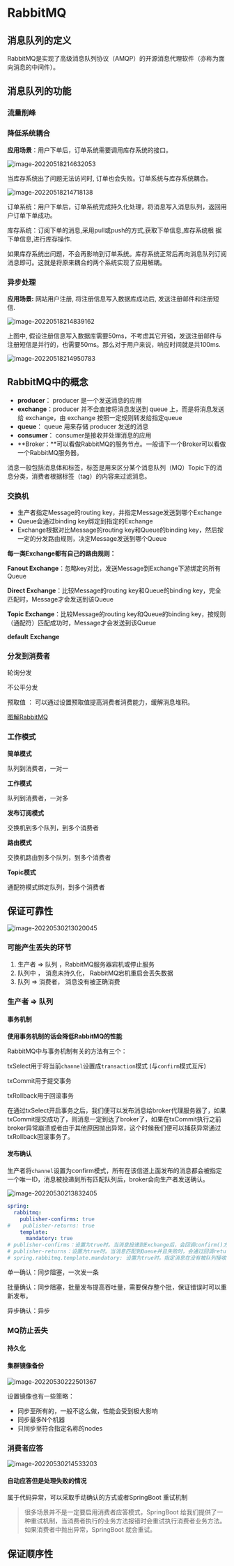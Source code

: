 # RabbitMQ

## 消息队列的定义

RabbitMQ是实现了高级消息队列协议（AMQP）的开源消息代理软件（亦称为面向消息的中间件）。

## 消息队列的功能

### 流量削峰

### 降低系统耦合

**应用场景**：用户下单后，订单系统需要调用库存系统的接口。

![image-20220518214632053](D:\project\笔记\消息队列\RabbitMQ\pic\image-20220518214632053.png)

 当库存系统出了问题无法访问时, 订单也会失败。订单系统与库存系统耦合。

![image-20220518214718138](D:\project\笔记\消息队列\RabbitMQ\pic\image-20220518214718138.png)

订单系统：用户下单后，订单系统完成持久化处理，将消息写入消息队列，返回用户订单下单成功。

库存系统：订阅下单的消息,采用pull或push的方式,获取下单信息,库存系统根 据下单信息,进行库存操作.

如果库存系统出问题，不会再影响到订单系统。库存系统正常后再向消息队列订阅消息即可。这就是将原来耦合的两个系统实现了应用解耦。

### 异步处理

**应用场景:** 网站用户注册, 将注册信息写入数据库成功后, 发送注册邮件和注册短信.

![image-20220518214839162](D:\project\笔记\消息队列\RabbitMQ\pic\image-20220518214839162.png)

上图中, 假设注册信息写入数据库需要50ms，不考虑其它开销，发送注册邮件与注册短信是并行的，也需要50ms。那么对于用户来说，响应时间就是共100ms.

![image-20220518214950783](D:\project\笔记\消息队列\RabbitMQ\pic\image-20220518214950783.png)

## RabbitMQ中的概念

- **producer**： producer 是一个发送消息的应用
- **exchange**：producer 并不会直接将消息发送到 queue 上，而是将消息发送给 exchange，由 exchange 按照一定规则转发给指定queue
- **queue**： queue 用来存储 producer 发送的消息
- **consumer**： consumer是接收并处理消息的应用
- **Broker：**可以看做RabbitMQ的服务节点。一般请下一个Broker可以看做一个RabbitMQ服务器。

消息一般包括消息体和标签，标签是用来区分某个消息队列（MQ）Topic下的消息分类，消费者根据标签（tag）的内容来过滤消息。

### 交换机

- 生产者指定Message的routing key，并指定Message发送到哪个Exchange
- Queue会通过binding key绑定到指定的Exchange
- Exchange根据对比Message的routing key和Queue的binding key，然后按一定的分发路由规则，决定Message发送到哪个Queue

**每一类Exchange都有自己的路由规则：**

**Fanout Exchange**：忽略key对比，发送Message到Exchange下游绑定的所有Queue

**Direct Exchange**：比较Message的routing key和Queue的binding key，完全匹配时，Message才会发送到该Queue

**Topic Exchange**：比较Message的routing key和Queue的binding key，按规则（通配符）匹配成功时，Message才会发送到该Queue

**default** **Exchange**

### 分发到消费者

轮询分发

不公平分发

预取值 ： 可以通过设置预取值提高消费者消费能力，缓解消息堆积。

[图解RabbitMQ](https://zhuanlan.zhihu.com/p/48779080)

### 工作模式

**简单模式**

队列到消费者，一对一

**工作模式**

队列到消费者，一对多

**发布订阅模式**

交换机到多个队列，到多个消费者

**路由模式**

交换机路由到多个队列，到多个消费者

**Topic模式**

通配符模式绑定队列，到多个消费者

## 保证可靠性

![image-20220530213020045](D:\project\笔记\消息队列\RabbitMQ\pic\rabbitmq消息流动.png)

### 可能产生丢失的环节

1.  生产者 => 队列  ，RabbitMQ服务器宕机或停止服务
2.  队列中 ， 消息未持久化， RabbitMQ宕机重启会丢失数据
3.  队列 => 消费者， 消息没有被正确消费



### 生产者 => 队列

#### 事务机制

**使用事务机制的话会降低RabbitMQ的性能**

RabbitMQ中与事务机制有关的方法有三个：

txSelect用于将当前`channel`设置成`transaction`模式 (与`confirm`模式互斥)

txCommit用于提交事务

txRollback用于回滚事务

在通过txSelect开启事务之后，我们便可以发布消息给broker代理服务器了，如果txCommit提交成功了，则消息一定到达了broker了，如果在txCommit执行之前broker异常崩溃或者由于其他原因抛出异常，这个时候我们便可以捕获异常通过txRollback回滚事务了。

#### 发布确认

生产者将`channel`设置为confirm模式，所有在该信道上面发布的消息都会被指定一个唯一ID，消息被投递到所有匹配队列后，broker会向生产者发送确认。

![image-20220530213832405](D:\project\笔记\消息队列\RabbitMQ\pic\confirm模式.png)

```yml
spring:
  rabbitmq:
    publisher-confirms: true
#    publisher-returns: true
    template:
      mandatory: true
# publisher-confirms：设置为true时。当消息投递到Exchange后，会回调confirm()方法进行通知生产者
# publisher-returns：设置为true时。当消息匹配到Queue并且失败时，会通过回调returnedMessage()方法返回消息
# spring.rabbitmq.template.mandatory: 设置为true时。指定消息在没有被队列接收时会通过回调returnedMessage()方法退回。

```

单一确认：同步阻塞，一次发一条

批量确认：同步阻塞，批量发布提高吞吐量，需要保存整个批，保证错误时可以重新发布。

异步确认：异步

### MQ防止丢失

#### 持久化

#### 集群镜像备份

![image-20220530222501367](D:\project\笔记\消息队列\RabbitMQ\pic\镜像集群.png)

设置镜像也有一些策略：

- 同步至所有的，一般不这么做，性能会受到极大影响
- 同步最多N个机器
- 只同步至符合指定名称的nodes

### 消费者应答

![image-20220530214533203](D:\project\笔记\消息队列\RabbitMQ\pic\消费者手动确认.png)

#### 自动应答但是处理失败的情况

属于代码异常，可以采取手动确认的方式或者SpringBoot 重试机制

> 很多场景并不是一定要启用消费者应答模式，SpringBoot 给我们提供了一种重试机制，当消费者执行的业务方法报错时会重试执行消费者业务方法。如果消费者中抛出异常，SpringBoot 就会重试。

## 保证顺序性













